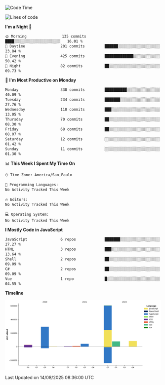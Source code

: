 <!--START_SECTION:waka-->
![Code Time](http://img.shields.io/badge/Code%20Time-3%2C458%20hrs%2049%20mins-blue)

![Lines of code](https://img.shields.io/badge/From%20Hello%20World%20I%27ve%20Written-1.1%20million%20lines%20of%20code-blue)

**I'm a Night 🦉** 

```text
🌞 Morning                135 commits         ████░░░░░░░░░░░░░░░░░░░░░   16.01 % 
🌆 Daytime                201 commits         ██████░░░░░░░░░░░░░░░░░░░   23.84 % 
🌃 Evening                425 commits         █████████████░░░░░░░░░░░░   50.42 % 
🌙 Night                  82 commits          ██░░░░░░░░░░░░░░░░░░░░░░░   09.73 % 
```
📅 **I'm Most Productive on Monday** 

```text
Monday                   338 commits         ██████████░░░░░░░░░░░░░░░   40.09 % 
Tuesday                  234 commits         ███████░░░░░░░░░░░░░░░░░░   27.76 % 
Wednesday                110 commits         ███░░░░░░░░░░░░░░░░░░░░░░   13.05 % 
Thursday                 70 commits          ██░░░░░░░░░░░░░░░░░░░░░░░   08.30 % 
Friday                   68 commits          ██░░░░░░░░░░░░░░░░░░░░░░░   08.07 % 
Saturday                 12 commits          ░░░░░░░░░░░░░░░░░░░░░░░░░   01.42 % 
Sunday                   11 commits          ░░░░░░░░░░░░░░░░░░░░░░░░░   01.30 % 
```


📊 **This Week I Spent My Time On** 

```text
🕑︎ Time Zone: America/Sao_Paulo

💬 Programming Languages: 
No Activity Tracked This Week

🔥 Editors: 
No Activity Tracked This Week

💻 Operating System: 
No Activity Tracked This Week
```

**I Mostly Code in JavaScript** 

```text
JavaScript               6 repos             ███████░░░░░░░░░░░░░░░░░░   27.27 % 
HTML                     3 repos             ███░░░░░░░░░░░░░░░░░░░░░░   13.64 % 
Shell                    2 repos             ██░░░░░░░░░░░░░░░░░░░░░░░   09.09 % 
C#                       2 repos             ██░░░░░░░░░░░░░░░░░░░░░░░   09.09 % 
Vue                      1 repo              █░░░░░░░░░░░░░░░░░░░░░░░░   04.55 % 
```



**Timeline**

![Lines of Code chart](https://raw.githubusercontent.com/jonhoffmam/jonhoffmam/master/assets/bar_graph.png)


 Last Updated on 14/08/2025 08:36:00 UTC
<!--END_SECTION:waka-->
